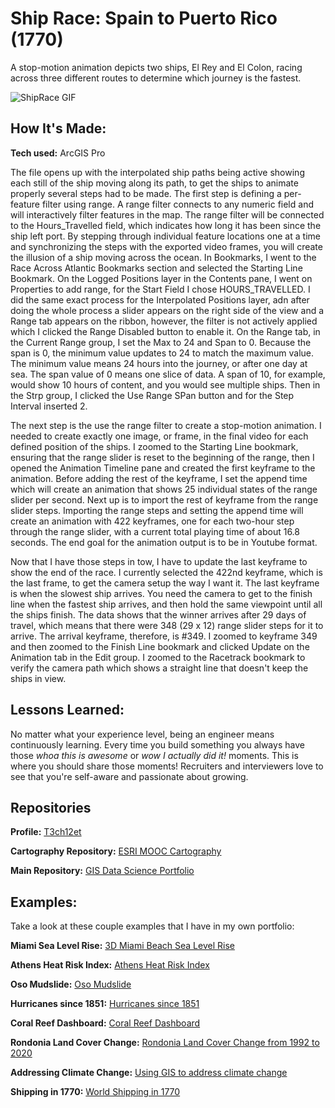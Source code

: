 # Ship Race: Spain to Puerto Rico (1770)
A stop-motion animation depicts two ships, El Rey and El Colon, racing across three different routes to determine which journey is the fastest.

<img src="./ShipRace Spain to Puerto Rico, 1770 720p.gif" img alt = "ShipRace GIF"/>

## How It's Made:

**Tech used:** ArcGIS Pro

The file opens up with the interpolated ship paths being active showing each still of the ship moving along its path, to get the ships to animate properly several steps had to be made. The first step is defining a per-feature filter using range. A range filter connects to any numeric field and will interactively filter features in the map. The range filter will be connected to the Hours_Travelled field, which indicates how long it has been since the ship left port. By stepping through individual feature locations one at a time and synchronizing the steps with the exported video frames, you will create the illusion of a ship moving across the ocean. In Bookmarks, I went to the Race Across Atlantic Bookmarks section and selected the Starting Line Bookmark. On the Logged Positions layer in the Contents pane, I went on Properties to add range, for the Start Field I chose HOURS_TRAVELLED. I did the same exact process for the Interpolated Positions layer, adn after doing the whole process a slider appears on the right side of the view and a Range tab appears on the ribbon, however, the filter is not actively applied which I clicked the Range Disabled button to enable it. On the Range tab, in the Current Range group, I set the Max to 24 and Span to 0. Because the span is 0, the minimum value updates to 24 to match the maximum value. The minimum value means 24 hours into the journey, or after one day at sea. The span value of 0 means one slice of data. A span of 10, for example, would show 10 hours of content, and you would see multiple ships. Then in the Strp group, I clicked the Use Range SPan button and for the Step Interval inserted 2.

The next step is the use the range filter to create a stop-motion animation. I needed to create exactly one image, or frame, in the final video for each defined position of the ships. I zoomed to the Starting Line bookmark, ensuring that the range slider is reset to the beginning of the range, then I opened the Animation Timeline pane and created the first keyframe to the animation. Before adding the rest of the keyframe, I set the append time which will create an animation that shows 25 individual states of the range slider per second. Next up is to import the rest of keyframe from the range slider steps. Importing the range steps and setting the append time will create an animation with 422 keyframes, one for each two-hour step through the range slider, with a current total playing time of about 16.8 seconds. The end goal for the animation output is to be in Youtube format.

Now that I have those steps in tow, I have to update the last keyframe to show the end of the race. I currently selected the 422nd keyframe, which is the last frame, to get the camera setup the way I want it. The last keyframe is when the slowest ship arrives. You need the camera to get to the finish line when the fastest ship arrives, and then hold the same viewpoint until all the ships finish. The data shows that the winner arrives after 29 days of travel, which means that there were 348 (29 x 12) range slider steps for it to arrive. The arrival keyframe, therefore, is #349. I zoomed to keyframe 349 and then zoomed to the Finish Line bookmark and clicked Update on the Animation tab in the Edit group. I zoomed to the Racetrack bookmark to verify the camera path which shows a straight line that doesn't keep the ships in view.




## Lessons Learned:

No matter what your experience level, being an engineer means continuously learning. Every time you build something you always have those *whoa this is awesome* or *wow I actually did it!* moments. This is where you should share those moments! Recruiters and interviewers love to see that you're self-aware and passionate about growing.

## Repositories
**Profile:** [T3ch12et](https://github.com/T3ch12et)

**Cartography Repository:** [ESRI MOOC Cartography](https://github.com/T3ch12et/GIS-Data-Science-Portfolio/tree/main/ESRI-MOOC-Cartography)

**Main Repository:** [GIS Data Science Portfolio](https://github.com/T3ch12et/GIS-Data-Science-Portfolio)

## Examples:
Take a look at these couple examples that I have in my own portfolio:

**Miami Sea Level Rise:** [3D Miami Beach Sea Level Rise](https://github.com/T3ch12et/GIS-Data-Science-Portfolio/tree/main/ESRI-MOOC-GIS-for-Climate-Action/3D-Miami-Beach-Sea-Level-Rise)

**Athens Heat Risk Index:** [Athens Heat Risk Index](https://github.com/T3ch12et/GIS-Data-Science-Portfolio/tree/main/ESRI-MOOC-GIS-for-Climate-Action/Athens-Heat-Risk-Index)

**Oso Mudslide:** [Oso Mudslide](https://github.com/T3ch12et/GIS-Data-Science-Portfolio/tree/main/ESRI-MOOC-Cartography/Oso-Mudslide)

**Hurricanes since 1851:** [Hurricanes since 1851](https://github.com/T3ch12et/GIS-Data-Science-Portfolio/tree/main/ESRI-MOOC-Cartography/Hurricanes-since-1851) 

**Coral Reef Dashboard:** [Coral Reef Dashboard](https://github.com/T3ch12et/GIS-Data-Science-Portfolio/tree/main/ESRI-MOOC-GIS-for-Climate-Action/Coral-Reef-Dashboard)

**Rondonia Land Cover Change:** [Rondonia Land Cover Change from 1992 to 2020](https://github.com/T3ch12et/GIS-Data-Science-Portfolio/tree/main/ESRI-MOOC-GIS-for-Climate-Action/Rondonia-Land-Cover-Change)

**Addressing Climate Change:** [Using GIS to address climate change](https://github.com/T3ch12et/GIS-Data-Science-Portfolio/blob/main/ESRI-MOOC-GIS-for-Climate-Action/Addressing-Climate-Change/README.md)

**Shipping in 1770:** [World Shipping in 1770](https://github.com/T3ch12et/GIS-Data-Science-Portfolio/tree/main/ESRI-MOOC-Cartography/Shipping-in-1770)

